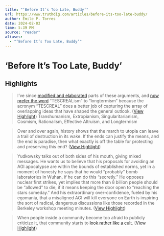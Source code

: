 ```yaml
---
title: "‘Before It’s Too Late, Buddy’"
url: https://www.truthdig.com/articles/before-its-too-late-buddy/
author: Émile P. Torres
date: 2024-02-03
time: 5:39 PM
source: "reader"
aliases:
  - "‘Before It’s Too Late, Buddy’"
---
```

# ‘Before It’s Too Late, Buddy’

## Highlights
> I’ve since [modified and elaborated](https://www.newstatesman.com/ideas/2023/08/longtermism-threat-humanity) parts of these arguments, and [now prefer the word](https://www.truthdig.com/articles/the-acronym-behind-our-wildest-ai-dreams-and-nightmares/) “TESCREALism” to “longtermism” because the acronym “TESCREAL” does a better job of capturing the array of overlapping ideas that have shaped the general outlook. ([View Highlight](https://read.readwise.io/read/01h9d5psxfk8fyx989rakvfys5))
Transhumanism, Extropianism, Singularitarianism, Cosmism, Rationalism, Effective Altruism, and Longtermism

> Over and over again, history shows that the march to utopia can leave a trail of destruction in its wake. If the ends can justify the means, and the end is paradise, then what exactly is off the table for protecting and preserving this end? ([View Highlight](https://read.readwise.io/read/01h9d65j9fvx191b4rtgtx0ep4))

> Yudkowsky talks out of both sides of his mouth, giving mixed messages. He wants us to believe that his proposals for avoiding an AGI apocalypse are within the bounds of established norms, yet in a moment of honesty he says that he would “probably” bomb laboratories in Wuhan, if he can do this “secretly.” He opposes nuclear first strikes, yet implies that more than 8 billion people should be “allowed” to die, if it means keeping the door open to “reaching the stars someday.” And his extraordinary over-confidence, fueled by his egomania, that a misaligned AGI will kill everyone on Earth is inspiring the sort of radical, dangerous discussions like those recorded in the Berkeley workshop meeting minutes. ([View Highlight](https://read.readwise.io/read/01h9d69dw66dfkvj0q77fjvtta))

> When people inside a community become too afraid to publicly criticize it, that community starts to [look rather like a cult](https://twitter.com/SarahTaber_bww/status/1617194799261487108?lang=de). ([View Highlight](https://read.readwise.io/read/01h9d6cwff16pvrkv28x137hy7))

